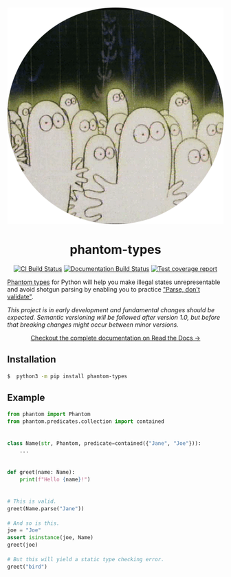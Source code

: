<p align=center><img src=docs/phantom.svg alt="Depiction of phantom types in the wild"></p>

<h1 align=center>phantom-types</h1>

<p align=center>
    <a href=https://github.com/antonagestam/phantom-types/actions?query=workflow%3ACI+branch%3Amain><img src=https://github.com/antonagestam/phantom-types/workflows/CI/badge.svg alt="CI Build Status"></a>
    <a href=https://phantom-types.readthedocs.io/en/stable/><img src=https://readthedocs.org/projects/phantom-types/badge/?version=main alt="Documentation Build Status"></a>
    <a href=https://codecov.io/gh/antonagestam/phantom-types><img src=https://codecov.io/gh/antonagestam/phantom-types/branch/main/graph/badge.svg?token=UE85B7IA3Q alt="Test coverage report"></a>
</p>

[Phantom types][ghosts] for Python will help you make illegal states
unrepresentable and avoid shotgun parsing by enabling you to
practice ["Parse, don't validate"][parse].

_This project is in early development and fundamental changes should be expected.
Semantic versioning will be followed after version 1.0, but before that breaking
changes might occur between minor versions._

<p align=center>
    <a href=https://phantom-types.readthedocs.io/en/stable/>Checkout the complete documentation on Read the Docs →</a>
</p>

## Installation

```bash
$  python3 -m pip install phantom-types
```

## Example

```python
from phantom import Phantom
from phantom.predicates.collection import contained


class Name(str, Phantom, predicate=contained({"Jane", "Joe"})):
    ...


def greet(name: Name):
    print(f"Hello {name}!")


# This is valid.
greet(Name.parse("Jane"))

# And so is this.
joe = "Joe"
assert isinstance(joe, Name)
greet(joe)

# But this will yield a static type checking error.
greet("bird")
```


[parse]: https://lexi-lambda.github.io/blog/2019/11/05/parse-don-t-validate/
[ghosts]: https://kataskeue.com/gdp.pdf
[build-status]: https://github.com/antonagestam/phantom-types/actions?query=workflow%3ACI+branch%3Amain
[coverage]: https://codecov.io/gh/antonagestam/phantom-types
